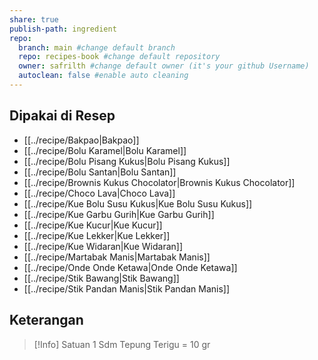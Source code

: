 ```yaml
---
share: true
publish-path: ingredient
repo:
  branch: main #change default branch 
  repo: recipes-book #change default repository
  owner: safrilth #change default owner (it's your github Username)
  autoclean: false #enable auto cleaning
---
```


## Dipakai di Resep
- [[../recipe/Bakpao|Bakpao]]
- [[../recipe/Bolu Karamel|Bolu Karamel]]
- [[../recipe/Bolu Pisang Kukus|Bolu Pisang Kukus]]
- [[../recipe/Bolu Santan|Bolu Santan]]
- [[../recipe/Brownis Kukus Chocolator|Brownis Kukus Chocolator]]
- [[../recipe/Choco Lava|Choco Lava]]
- [[../recipe/Kue Bolu Susu Kukus|Kue Bolu Susu Kukus]]
- [[../recipe/Kue Garbu Gurih|Kue Garbu Gurih]]
- [[../recipe/Kue Kucur|Kue Kucur]]
- [[../recipe/Kue Lekker|Kue Lekker]]
- [[../recipe/Kue Widaran|Kue Widaran]]
- [[../recipe/Martabak Manis|Martabak Manis]]
- [[../recipe/Onde Onde Ketawa|Onde Onde Ketawa]]
- [[../recipe/Stik Bawang|Stik Bawang]]
- [[../recipe/Stik Pandan Manis|Stik Pandan Manis]]

## Keterangan

> [!Info] Satuan
> 1 Sdm Tepung Terigu = 10 gr
